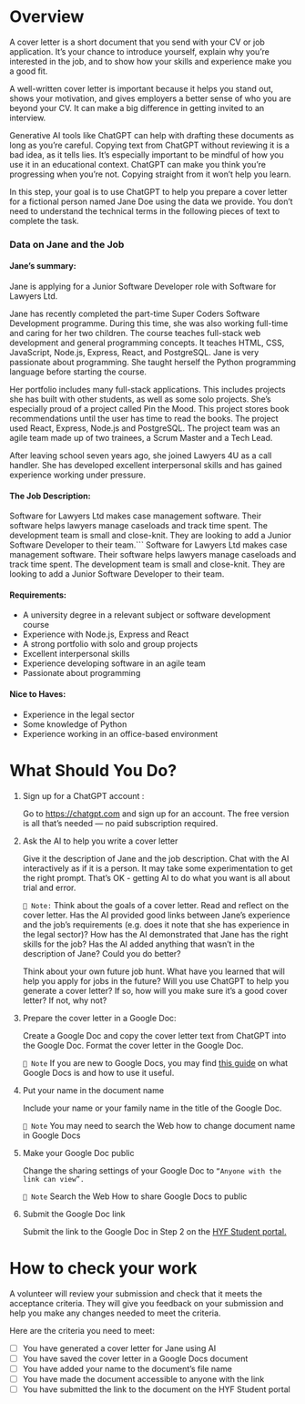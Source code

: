 # Overview
A cover letter is a short document that you send with your CV or job application. It’s your chance to introduce yourself, explain why you’re interested in the job, and to show how your skills and experience make you a good fit.

A well-written cover letter is important because it helps you stand out, shows your motivation, and gives employers a better sense of who you are beyond your CV. It can make a big difference in getting invited to an interview.

Generative AI tools like ChatGPT can help with drafting these documents as long as you’re careful. Copying text from ChatGPT without reviewing it is a bad idea, as it tells lies. It’s especially important to be mindful of how you use it in an educational context. ChatGPT can make you think you’re progressing when you’re not. Copying straight from it won’t help you learn.

In this step, your goal is to use ChatGPT to help you prepare a cover letter for a fictional person named Jane Doe using the data we provide. You don’t need to understand the technical terms in the following pieces of text to complete the task.

### Data on Jane and the Job 
#### Jane’s summary: 
Jane is applying for a Junior Software Developer role with Software for Lawyers Ltd.

Jane has recently completed the part-time Super Coders Software Development programme. During this time, she was also working full-time and caring for her two children. The course teaches full-stack web development and general programming concepts. It teaches HTML, CSS, JavaScript, Node.js, Express, React, and PostgreSQL. Jane is very passionate about programming. She taught herself the Python programming language before starting the course.

Her portfolio includes many full-stack applications. This includes projects she has built with other students, as well as some solo projects. She’s especially proud of a project called Pin the Mood. This project stores book recommendations until the user has time to read the books. The project used React, Express, Node.js and PostgreSQL. The project team was an agile team made up of two trainees, a Scrum Master and a Tech Lead.

After leaving school seven years ago, she joined Lawyers 4U as a call handler. She has developed excellent interpersonal skills and has gained experience working under pressure.

#### The Job Description: 
Software for Lawyers Ltd makes case management software. Their software helps lawyers manage caseloads and track time spent. The development team is small and close-knit. They are looking to add a Junior Software Developer to their team.```
Software for Lawyers Ltd makes case management software. Their software helps lawyers manage caseloads and track time spent. The development team is small and close-knit. They are looking to add a Junior Software Developer to their team.

#### Requirements: 
- A university degree in a relevant subject or software development course
- Experience with Node.js, Express and React
- A strong portfolio with solo and group projects
- Excellent interpersonal skills
- Experience developing software in an agile team
- Passionate about programming
  
#### Nice to Haves:
- Experience in the legal sector
- Some knowledge of Python
- Experience working in an office-based environment


# What Should You Do?
1. Sign up for a ChatGPT account : 

    Go to https://chatgpt.com and sign up for an account. The free version is all that’s needed — no paid subscription required.

2. Ask the AI to help you write a cover letter

    Give it the description of Jane and the job description. Chat with the AI interactively as if it is a person. It may take some experimentation to get the right prompt. That’s OK - getting AI to do what you want is all about trial and error.

    ```📝 Note:``` Think about the goals of a cover letter. Read and reflect on the cover letter. Has the AI provided good links between Jane’s experience and the job’s requirements (e.g. does it note that she has experience in the legal sector)? How has the AI demonstrated that Jane has the right skills for the job? Has the AI added anything that wasn’t in the description of Jane? Could you do better?

    Think about your own future job hunt. What have you learned that will help you apply for jobs in the future? Will you use ChatGPT to help you generate a cover letter? If so, how will you make sure it’s a good cover letter? If not, why not?

3. Prepare the cover letter in a Google Doc: 

    Create a Google Doc and copy the cover letter text from ChatGPT into the Google Doc. Format the cover letter in the Google Doc.

    ```📝 Note``` If you are new to Google Docs, you may find [this guide](https://support.google.com/docs/answer/7068618?hl=en-GB&co=GENIE.Platform%3DDesktop) on what Google Docs is and how to use it useful.

4. Put your name in the document name

    Include your name or your family name in the title of the Google Doc.

    ```📝 Note``` You may need to search the Web how to change document name in Google Docs

5. Make your Google Doc public
   
    Change the sharing settings of your Google Doc to `“Anyone with the link can view”.`

    ```📝 Note``` Search the Web How to share Google Docs to public

6. Submit the Google Doc link
   
    Submit the link to the Google Doc in Step 2 on the [HYF Student portal.](link)


# How to check your work
A volunteer will review your submission and check that it meets the acceptance criteria. They will give you feedback on your submission and help you make any changes needed to meet the criteria.

Here are the criteria you need to meet:

- [ ] You have generated a cover letter for Jane using AI
- [ ] You have saved the cover letter in a Google Docs document
- [ ] You have added your name to the document’s file name
- [ ] You have made the document accessible to anyone with the link
- [ ] You have submitted the link to the document on the HYF Student portal